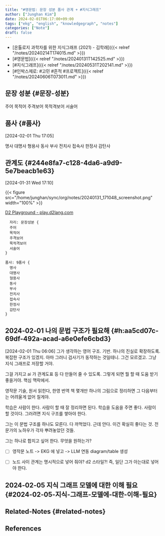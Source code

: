 ```yaml
---
title: "#영문법: 문장 성분 품사 관계 + #지식그래프"
author: ["Junghan Kim"]
date: 2024-02-01T06:17:00+09:00
tags: ["ekg", "english", "knowledgegraph", "notes"]
categories: ["Note"]
draft: false
---
```


-   [온톨로지 과학자를 위한 지식그래프 (2021) - 김학래]({{< relref "/notes/20240214T174015.md" >}})
-   [#영문법]({{< relref "/notes/20240131T142525.md" >}})
-   [#지식그래프]({{< relref "/notes/20240531T202141.md" >}})
-   [#인박스제로: #고민 #흔적 #프로젝트]({{< relref "/notes/20240606T073011.md" >}})


## 문장 성분 {#문장-성분}

주어 목적어 주격보어 목적격보어 서술어


## 품사 {#품사}

<span class="timestamp-wrapper"><span class="timestamp">[2024-02-01 Thu 17:05]</span></span>

명사 대명사 형용사 동사 부사 전치사 접속사 한정사 감탄사


## 관계도 {#244e8fa7-c128-4da6-a9d9-5e7beacb1e63}

<span class="timestamp-wrapper"><span class="timestamp">[2024-01-31 Wed 17:10]</span></span>

{{< figure src="/home/junghan/sync/org/notes/20240131_171048_screenshot.png" width="100%" >}}

[D2 Playground - play.d2lang.com](https://play.d2lang.com/?script=TMxdCoJAFMXx91nF3UZuLQSzKXwossCwEBmQgpF56EOkwBV5z-whppnCtx__yz2oc76aiNi8UF8g79xLmgsiNAOOnSDiVkMtvNEM40Pzs5uepgWyQqacYyHsIUNqIpp5fGe5XSE1Dpvkb1sWOOvQd6eAPvGAkniXP--x3oavooIqvMdbbpfSORafAAAA__8%3D&)

```d2
  자리: 문장성분 {
  주어
  목적어
  주격보어
  목적격보어
  서술어
}

품사: 9품사 {
  명사
  대명사
  형용사
  동사
  부사
  전치사
  접속사
  한정사
  감탄사
}
```


## 2024-02-01 나의 문법 구조가 필요해 {#h:aa5cd07c-69df-492a-acad-a6e0efe6cbd3}

<span class="timestamp-wrapper"><span class="timestamp">[2024-02-01 Thu 06:06]</span></span> 그가 생각하는 영어 구조. 기반. 하나의 진실로 확장하도록. 복잡한 구조가 있겠지. 아마 그러니 검사기가 동작하는 것일테니. 그건 모르겠고. 그냥 지식 그래프로 저장할 거야.

그걸 가지고 ai 가 관계도표 등 다 만들어 줄 수 있도록. 그렇게 되면 뭘 할 때 도움 받기 좋을거야. 핵심 맥락에서.

영작문 기술, 원서 읽힌다, 한영 번역 책 몇개만 하나의 그림으로 정리하면 그 다음부터는 어려울게 없어 질게야.

학습은 사람이 한다. 사람이 할 때 잘 정리하면 된다. 학습을 도움을 주면 좋다. 사람이 할 것이다. 그러려면 지식 구조를 쌓아야 한다.

그는 이 문법 구조를 하나도 모른다. 다 까먹었다. 근데 안다. 이건 확실히 좋다는 것. 전문가의 노하우가 각자 뿌려놓았던 것들.

그는 하나로 합치고 싶어 한다. 무엇을 원하는가?

-   [ ] 영작문 노트 -&gt; EKG 에 넣고 -&gt; LLM 연동 diagram/table 생성
-   [ ] 노드 사이 관계는 명시적으로 넣어 줘야? d2 스타일?! 즉, 일단 그가 아는대로 넣어야 한다.


## 2024-02-05 지식 그래프 모델에 대한 이해 필요 {#2024-02-05-지식-그래프-모델에-대한-이해-필요}


## Related-Notes {#related-notes}

## References

<style>.csl-entry{text-indent: -1.5em; margin-left: 1.5em;}</style><div class="csl-bib-body">
</div>
